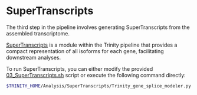 # SuperTranscripts

The third step in the pipeline involves generating SuperTranscripts from the assembled transcriptome. 

[SuperTranscripts](https://github.com/trinityrnaseq/trinityrnaseq/wiki/SuperTranscripts) is a module within the Trinity pipeline that provides a compact representation of all isoforms for each gene, facilitating downstream analyses.

To run SuperTranscripts, you can either modify the provided [03_SuperTranscripts.sh](https://github.com/mjbieren/Coleochaetophyceae_Phylogenomics/blob/main/Scripts/03_SuperTranscript/03_SuperTranscript.sh) script or execute the following command directly:

```bash
$TRINITY_HOME/Analysis/SuperTranscripts/Trinity_gene_splice_modeler.py --trinity_fasta Trinity.fasta
